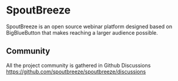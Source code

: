 # SpoutBreeze

SpoutBreeze is an open source webinar platform designed based on BigBlueButton that makes reaching a larger audience
possible.

## 

## Community

All the project community is gathered in Github Discussions https://github.com/spoutbreeze/spoutbreeze/discussions